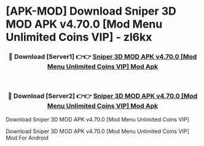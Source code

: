 # [APK-MOD] Download Sniper 3D MOD APK v4.70.0 [Mod Menu Unlimited Coins VIP] - zl6kx


<div align="center">
<h3>🔴 Download [Server1] 👉👉 <a href="https://apk-comot.site?title=Sniper_3D_MOD_APK_v4.70.0_[Mod_Menu_Unlimited_Coins_VIP]">Sniper 3D MOD APK v4.70.0 [Mod Menu Unlimited Coins VIP] Mod Apk</a></h3><br>
<h3>🔴 Download [Server2] 👉👉 <a href="https://apk-comot.site?title=Sniper_3D_MOD_APK_v4.70.0_[Mod_Menu_Unlimited_Coins_VIP]">Sniper 3D MOD APK v4.70.0 [Mod Menu Unlimited Coins VIP] Mod Apk</a></h3>
</div>



Download Sniper 3D MOD APK v4.70.0 [Mod Menu Unlimited Coins VIP] 

Download Sniper 3D MOD APK v4.70.0 [Mod Menu Unlimited Coins VIP] Mod For Android